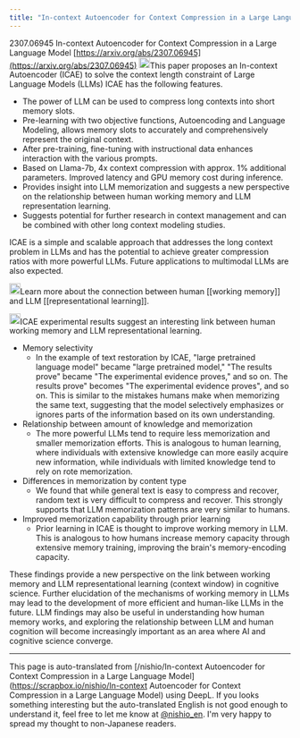 ```yaml
---
title: "In-context Autoencoder for Context Compression in a Large Language Model"
---
```


2307.06945 In-context Autoencoder for Context Compression in a Large Language Model
[https://arxiv.org/abs/2307.06945](https://arxiv.org/abs/2307.06945)
<img src='https://scrapbox.io/api/pages/nishio-en/claude/icon' alt='claude.icon' height="19.5"/>This paper proposes an In-context Autoencoder (ICAE) to solve the context length constraint of Large Language Models (LLMs) ICAE has the following features.
- The power of LLM can be used to compress long contexts into short memory slots.
- Pre-learning with two objective functions, Autoencoding and Language Modeling, allows memory slots to accurately and comprehensively represent the original context.
- After pre-training, fine-tuning with instructional data enhances interaction with the various prompts.
- Based on Llama-7b, 4x context compression with approx. 1% additional parameters. Improved latency and GPU memory cost during inference.
- Provides insight into LLM memorization and suggests a new perspective on the relationship between human working memory and LLM representation learning.
- Suggests potential for further research in context management and can be combined with other long context modeling studies.

ICAE is a simple and scalable approach that addresses the long context problem in LLMs and has the potential to achieve greater compression ratios with more powerful LLMs. Future applications to multimodal LLMs are also expected.

<img src='https://scrapbox.io/api/pages/nishio-en/nishio/icon' alt='nishio.icon' height="19.5"/>Learn more about the connection between human [[working memory]] and LLM [[representational learning]].

<img src='https://scrapbox.io/api/pages/nishio-en/claude/icon' alt='claude.icon' height="19.5"/>ICAE experimental results suggest an interesting link between human working memory and LLM representational learning.
- Memory selectivity
    - In the example of text restoration by ICAE, "large pretrained language model" became "large pretrained model," "The results prove" became "The experimental evidence proves," and so on. The results prove" becomes "The experimental evidence proves", and so on. This is similar to the mistakes humans make when memorizing the same text, suggesting that the model selectively emphasizes or ignores parts of the information based on its own understanding.
- Relationship between amount of knowledge and memorization
    - The more powerful LLMs tend to require less memorization and smaller memorization efforts. This is analogous to human learning, where individuals with extensive knowledge can more easily acquire new information, while individuals with limited knowledge tend to rely on rote memorization.
- Differences in memorization by content type
    - We found that while general text is easy to compress and recover, random text is very difficult to compress and recover. This strongly supports that LLM memorization patterns are very similar to humans.
- Improved memorization capability through prior learning
    - Prior learning in ICAE is thought to improve working memory in LLM. This is analogous to how humans increase memory capacity through extensive memory training, improving the brain's memory-encoding capacity.

These findings provide a new perspective on the link between working memory and LLM representational learning (context window) in cognitive science. Further elucidation of the mechanisms of working memory in LLMs may lead to the development of more efficient and human-like LLMs in the future. LLM findings may also be useful in understanding how human memory works, and exploring the relationship between LLM and human cognition will become increasingly important as an area where AI and cognitive science converge.

---
This page is auto-translated from [/nishio/In-context Autoencoder for Context Compression in a Large Language Model](https://scrapbox.io/nishio/In-context Autoencoder for Context Compression in a Large Language Model) using DeepL. If you looks something interesting but the auto-translated English is not good enough to understand it, feel free to let me know at [@nishio_en](https://twitter.com/nishio_en). I'm very happy to spread my thought to non-Japanese readers.